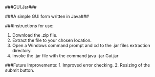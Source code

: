 ###GUI.Jar###

###A simple GUI form written in Java###

###Instructions for use:
1. Download the .zip file.
2. Extract the file to your chosen location.
3. Open a Windows command prompt and cd to the .jar files extraction directory.
4. Invoke the .jar file with the command java -jar Gui.jar

###Future Improvements:
	1. Improved error checking.
	2. Resizing of the submit button.
	
	
	